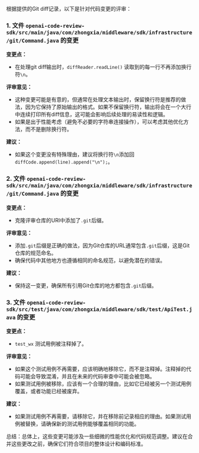 根据提供的Git diff记录，以下是针对代码变更的评审：

### 1. 文件 `openai-code-review-sdk/src/main/java/com/zhongxia/middleware/sdk/infrastructure/git/Command.java` 的变更

**变更点：**
- 在处理git diff输出时，`diffReader.readLine()` 读取到的每一行不再添加换行符`\n`。

**评审意见：**
- 这种变更可能是有意的，但通常在处理文本输出时，保留换行符是推荐的做法，因为它保持了原始输出的格式。如果不保留换行符，输出将会在一个大行中连续打印所有diff信息，这可能会影响后续处理的易读性和逻辑。
- 如果是出于性能考虑（避免不必要的字符串连接操作），可以考虑其他优化方法，而不是删除换行符。

**建议：**
- 如果这个变更没有特殊理由，建议将换行符`\n`添加回`diffCode.append(line).append("\n");`。

### 2. 文件 `openai-code-review-sdk/src/main/java/com/zhongxia/middleware/sdk/infrastructure/git/Command.java` 的变更

**变更点：**
- 克隆评审仓库的URI中添加了`.git`后缀。

**评审意见：**
- 添加`.git`后缀是正确的做法，因为Git仓库的URL通常包含`.git`后缀，这是Git仓库的规范命名。
- 确保代码中其他地方也遵循相同的命名规范，以避免潜在的错误。

**建议：**
- 保持这一变更，确保所有引用Git仓库的地方都包含`.git`后缀。

### 3. 文件 `openai-code-review-sdk/src/test/java/com/zhongxia/middleware/sdk/test/ApiTest.java` 的变更

**变更点：**
- `test_wx` 测试用例被注释掉了。

**评审意见：**
- 如果这个测试用例不再需要，应该明确地移除它，而不是注释掉。注释掉的代码可能会导致混淆，并且在未来的代码审查中可能会被忽略。
- 如果测试用例被移除，应该有一个合理的理由，比如它已经被另一个测试用例覆盖，或者功能已经被废弃。

**建议：**
- 如果测试用例不再需要，请移除它，并在移除前记录相应的理由。如果测试用例被替换，请确保新的测试用例能够覆盖相同的功能。

总结：总体上，这些变更可能涉及一些细微的性能优化和代码规范调整。建议在合并这些更改之前，确保它们符合项目的整体设计和编码标准。